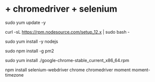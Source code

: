 # + chromedriver + selenium 

sudo yum update -y

curl -sL https://rpm.nodesource.com/setup_12.x | sudo bash -

sudo yum install -y nodejs

sudo npm install -g pm2

sudo yum install ./google-chrome-stable_current_x86_64.rpm

npm install selenium-webdriver chrome chromedriver moment moment-timezone 

